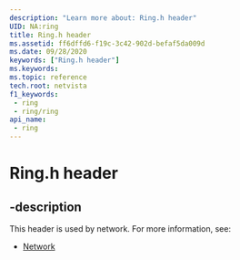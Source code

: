 ```yaml
---
description: "Learn more about: Ring.h header"
UID: NA:ring
title: Ring.h header
ms.assetid: ff6dffd6-f19c-3c42-902d-befaf5da009d
ms.date: 09/28/2020
keywords: ["Ring.h header"]
ms.keywords: 
ms.topic: reference
tech.root: netvista
f1_keywords:
 - ring
 - ring/ring
api_name:
 - ring
---
```


# Ring.h header


## -description

This header is used by network. For more information, see:

- [Network](../_netvista/index.md)

